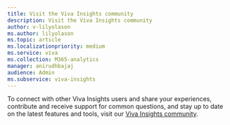 ```yaml
---
title: Visit the Viva Insights community
description: Visit the Viva Insights community
author: v-lilyolason
ms.author: lilyolason
ms.topic: article
ms.localizationpriority: medium 
ms.service: viva
ms.collection: M365-analytics
manager: anirudhbajaj
audience: Admin
ms.subservice: viva-insights
---
```


To connect with other Viva Insights users and share your experiences, contribute and receive support for common questions, and stay up to date on the latest features and tools, visit our [Viva Insights community](https://community.vivainsights.microsoft.com/t5/Viva-Insights-blogs/bg-p/viva-insights-blog). 